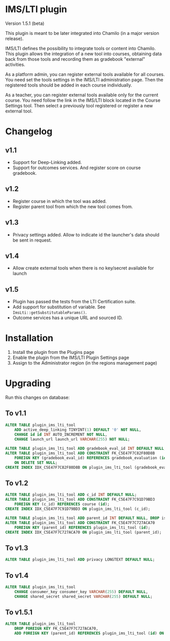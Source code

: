 IMS/LTI plugin
===

Version 1.5.1 (beta)

This plugin is meant to be later integrated into Chamilo (in a major version
release).

IMS/LTI defines the possibility to integrate tools or content into Chamilo.
This plugin allows the integration of a new tool into courses, obtaining 
data back from those tools and recording them as gradebook "external" activities.

As a platform admin, you can register external tools available for all courses.
You need set the tools settings in the IMS/LTI administration page.
Then the registered tools should be added in each course individually.

As a teacher, you can register external tools available only for the current
course. You need follow the link in the IMS/LTI block located in the Course
Settings tool. Then select a previously tool registered or register a new
external tool.

# Changelog

## v1.1
* Support for Deep-Linking added.
* Support for outcomes services. And register score on course gradebook.

## v1.2
* Register course in which the tool was added.
* Register parent tool from which the new tool comes from.

## v1.3
* Privacy settings added. Allow to indicate id the launcher's data
  should be sent in request.
  
## v1.4
* Allow create external tools when there is no key/secret available for launch

## v1.5
* Plugin has passed the tests from the LTI Certification suite.
* Add support for substitution of variable.
  See `ImsLti::getSubstitutableParams()`.
* Outcome services has a unique URL and sourced ID.

# Installation

1. Install the plugin from the Plugins page
2. Enable the plugin from the IMS/LTI Plugin Settings page
3. Assign to the Administrator region (in the regions management page)

# Upgrading

Run this changes on database:

## To v1.1
```sql
ALTER TABLE plugin_ims_lti_tool
    ADD active_deep_linking TINYINT(1) DEFAULT '0' NOT NULL,
    CHANGE id id INT AUTO_INCREMENT NOT NULL,
    CHANGE launch_url launch_url VARCHAR(255) NOT NULL;
    
ALTER TABLE plugin_ims_lti_tool ADD gradebook_eval_id INT DEFAULT NULL;
ALTER TABLE plugin_ims_lti_tool ADD CONSTRAINT FK_C5E47F7C82F80D8B
    FOREIGN KEY (gradebook_eval_id) REFERENCES gradebook_evaluation (id)
    ON DELETE SET NULL;
CREATE INDEX IDX_C5E47F7C82F80D8B ON plugin_ims_lti_tool (gradebook_eval_id);
```

## To v1.2
```sql
ALTER TABLE plugin_ims_lti_tool ADD c_id INT DEFAULT NULL;
ALTER TABLE plugin_ims_lti_tool ADD CONSTRAINT FK_C5E47F7C91D79BD3
    FOREIGN KEY (c_id) REFERENCES course (id);
CREATE INDEX IDX_C5E47F7C91D79BD3 ON plugin_ims_lti_tool (c_id);

ALTER TABLE plugin_ims_lti_tool ADD parent_id INT DEFAULT NULL, DROP is_global;
ALTER TABLE plugin_ims_lti_tool ADD CONSTRAINT FK_C5E47F7C727ACA70
    FOREIGN KEY (parent_id) REFERENCES plugin_ims_lti_tool (id);
CREATE INDEX IDX_C5E47F7C727ACA70 ON plugin_ims_lti_tool (parent_id);
```

## To v1.3
```sql
ALTER TABLE plugin_ims_lti_tool ADD privacy LONGTEXT DEFAULT NULL;
```

## To v1.4
```sql
ALTER TABLE plugin_ims_lti_tool
    CHANGE consumer_key consumer_key VARCHAR(255) DEFAULT NULL,
    CHANGE shared_secret shared_secret VARCHAR(255) DEFAULT NULL;
```

## To v1.5.1
```sql
ALTER TABLE plugin_ims_lti_tool
    DROP FOREIGN KEY FK_C5E47F7C727ACA70,
    ADD FOREIGN KEY (parent_id) REFERENCES plugin_ims_lti_tool (id) ON DELETE CASCADE ON UPDATE RESTRICT;
```
